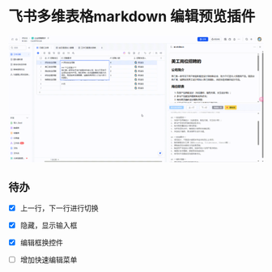 # 飞书多维表格markdown 编辑预览插件
![预览](doc/20250405-104824.gif) 
##  待办
+ [x] 上一行，下一行进行切换
+ [x] 隐藏，显示输入框
+ [x] 编辑框换控件
+ [ ] 增加快速编辑菜单

